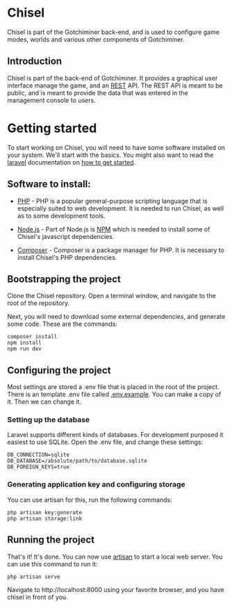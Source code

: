 # Chisel
Chisel is part of the Gotchiminer back-end, and is used to configure game modes, worlds and various other components of Gotchiminer.

## Introduction
Chisel is part of the back-end of Gotchiminer. It provides a graphical user interface manage the game, and an [REST](https://en.wikipedia.org/wiki/Representational_state_transfer) API. The REST API is meant to be public, and is meant to provide the data that was entered in the management console to users.

# Getting started
To start working on Chisel, you will need to have some software installed on your system. We'll start with the basics. You might also want to read the [laravel](https://laravel.com) documentation on [how to get started](https://laravel.com/docs/8.x/installation#your-first-laravel-project).

## Software to install:

* [PHP](https://www.php.net/) - PHP is a popular general-purpose scripting language that is especially suited to web development. It is needed to run Chisel, as well as to some development tools.

* [Node.js](https://nodejs.org/en/) - Part of Node.js is [NPM](https://www.npmjs.com/) which is needed to install some of Chisel's javascript dependencies. 

* [Composer](https://getcomposer.org/) - Composer is a package manager for PHP. It is necessary to install Chisel's PHP dependencies.

## Bootstrapping the project
Clone the Chisel repository. Open a terminal window, and navigate to the root of the repository.

Next, you will need to download some external dependencies, and generate some code. These are the commands:
```
composer install
npm install
npm run dev
```

## Configuring the project
Most settings are stored a .env file that is placed in the root of the project. There is an template .env file called [.env.example](.env.example). You can make a copy of it. Then we can change it.

### Setting up the database
Laravel supports different kinds of databases. For development purposed it easiest to use SQLite. Open the .env file, and change these settings:
```
DB_CONNECTION=sqlite
DB_DATABASE=/absolute/path/to/database.sqlite
DB_FOREIGN_KEYS=true
```

### Generating application key and configuring storage
You can use artisan for this, run the following commands:
```
php artisan key:generate
php artisan storage:link
```

## Running the project
That's it! It's done. You can now use [artisan](https://laravel.com/docs/8.x/artisan) to start a local web server. You can use this command to run it:
```
php artisan serve
```
Navigate to http://localhost:8000 using your favorite browser, and you have chisel in front of you. 